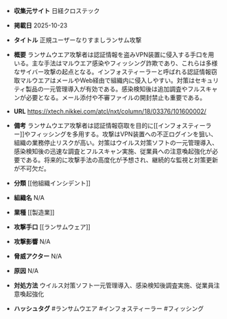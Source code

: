 - **収集元サイト**
日経クロステック

- **掲載日**
2025-10-23

- **タイトル**
正規ユーザーなりすましランサム攻撃

- **概要**
ランサムウエア攻撃者は認証情報を盗みVPN装置に侵入する手口を用いる。主な手法はマルウエア感染やフィッシング詐欺であり、これらは多様なサイバー攻撃の起点となる。インフォスティーラーと呼ばれる認証情報窃取マルウエアはメールやWeb経由で組織内に侵入しやすい。対策はセキュリティ製品の一元管理導入が有効である。感染検知後は追加調査やフルスキャンが必要となる。メール添付や不審ファイルの開封禁止も重要である。

- **URL**
https://xtech.nikkei.com/atcl/nxt/column/18/03376/101600002/

- **備考**
ランサムウエア攻撃者は認証情報窃取を目的に[[インフォスティーラー]]やフィッシングを多用する。攻撃はVPN装置への不正ログインを狙い、組織の業務停止リスクが高い。対策はウイルス対策ソフトの一元管理導入、感染検知後の迅速な調査とフルスキャン実施、従業員への注意喚起強化が必要である。将来的に攻撃手法の高度化が予想され、継続的な監視と対策更新が不可欠だ。

- **分類**
[[他組織インシデント]]

- **組織名**
N/A

- **業種**
[[製造業]]

- **攻撃手口**
[[ランサムウェア]]

- **攻撃影響**
N/A

- **脅威アクター**
N/A

- **原因**
N/A

- **対処方法**
ウイルス対策ソフト一元管理導入、感染検知後調査実施、従業員注意喚起強化

- **ハッシュタグ**
#ランサムウエア #インフォスティーラー #フィッシング
